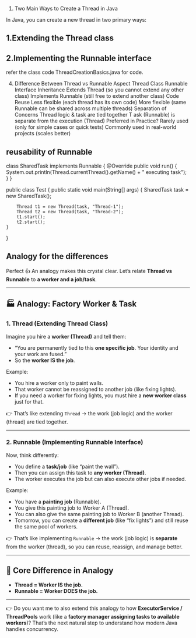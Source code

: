 1. Two Main Ways to Create a Thread in Java

In Java, you can create a new thread in two primary ways:

## 1.Extending the Thread class

## 2.Implementing the Runnable interface 

refer the class code ThreadCreationBasics.java for code.

4. Difference Between Thread vs Runnable
   Aspect	                                                Thread Class	                    Runnable Interface
   Inheritance	                Extends Thread (so you cannot extend any other class)	        Implements Runnable (still free to extend another class)
   Code Reuse	                Less flexible (each thread has its own code)	                More flexible (same Runnable can be shared across multiple threads)
   Separation of Concerns	    Thread logic & task are tied together	T                       ask (Runnable) is separate from the execution (Thread)
   Preferred in Practice?	    Rarely used (only for simple cases or quick tests)	            Commonly used in real-world projects (scales better)

## reusability of Runnable
class SharedTask implements Runnable {
    @Override
        public void run() {
        System.out.println(Thread.currentThread().getName() + " executing task");
    }
}

public class Test {
public static void main(String[] args) {
SharedTask task = new SharedTask();

        Thread t1 = new Thread(task, "Thread-1");
        Thread t2 = new Thread(task, "Thread-2");
        t1.start();
        t2.start();
    }
}

## Analogy for the differences
Perfect 👍 An analogy makes this crystal clear. Let’s relate **Thread vs Runnable** to **a worker and a job/task**.

---

## 🏭 Analogy: Factory Worker & Task

### 1. **Thread (Extending Thread Class)**

Imagine you hire a **worker (Thread)** and tell them:

* “You are permanently tied to this **one specific job**. Your identity and your work are fused.”
* So the **worker IS the job**.

Example:

* You hire a worker only to paint walls.
* That worker cannot be reassigned to another job (like fixing lights).
* If you need a worker for fixing lights, you must hire a **new worker class** just for that.

👉 That’s like extending `Thread` → the work (job logic) and the worker (thread) are tied together.

---

### 2. **Runnable (Implementing Runnable Interface)**

Now, think differently:

* You define a **task/job** (like “paint the wall”).
* Then you can assign this task to **any worker (Thread)**.
* The worker executes the job but can also execute other jobs if needed.

Example:

* You have a **painting job** (Runnable).
* You give this painting job to Worker A (Thread).
* You can also give the same painting job to Worker B (another Thread).
* Tomorrow, you can create a **different job** (like “fix lights”) and still reuse the same pool of workers.

👉 That’s like implementing `Runnable` → the work (job logic) is **separate** from the worker (thread), so you can reuse, reassign, and manage better.

---

## 🎯 Core Difference in Analogy

* **Thread = Worker IS the job.**
* **Runnable = Worker DOES the job.**

---

👉 Do you want me to also extend this analogy to how **ExecutorService / ThreadPools** work (like a **factory manager assigning tasks to available workers**)? That’s the next natural step to understand how modern Java handles concurrency.

